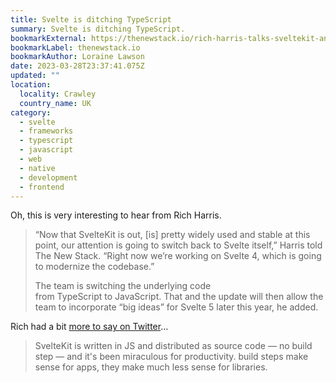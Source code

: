 ```yaml
---
title: Svelte is ditching TypeScript
summary: Svelte is ditching TypeScript.
bookmarkExternal: https://thenewstack.io/rich-harris-talks-sveltekit-and-whats-next-for-svelte/
bookmarkLabel: thenewstack.io
bookmarkAuthor: Loraine Lawson
date: 2023-03-28T23:37:41.075Z
updated: ""
location:
  locality: Crawley
  country_name: UK
category:
  - svelte
  - frameworks
  - typescript
  - javascript
  - web
  - native
  - development
  - frontend
---
```

Oh, this is very interesting to hear from Rich Harris.

> “Now that SvelteKit is out, \[is] pretty widely used and stable at this point, our attention is going to switch back to Svelte itself,” Harris told The New Stack. “Right now we’re working on Svelte 4, which is going to modernize the codebase.”
>
> The team is switching the underlying code from TypeScript to JavaScript. That and the update will then allow the team to incorporate “big ideas” for Svelte 5 later this year, he added.

Rich had a bit [more to say on Twitter](https://twitter.com/Rich_Harris/status/1639344836766576640)&hellip;

> SvelteKit is written in JS and distributed as source code — no build step — and it's been miraculous for productivity. build steps make sense for apps, they make much less sense for libraries.
